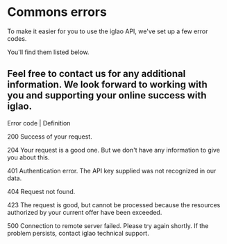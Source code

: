 # Commons errors
To make it easier for you to use the iglao API, we've set up a few error codes.

You'll find them listed below.


## Feel free to contact us for any additional information. We look forward to working with you and supporting your online success with iglao.

Error code |	Definition

200	Success of your request.

204	Your request is a good one. But we don't have any information to give you about this.

401	Authentication error. The API key supplied was not recognized in our data.

404	Request not found.

423	The request is good, but cannot be processed because the resources authorized by your current offer have been exceeded.

500	Connection to remote server failed. Please try again shortly. If the problem persists, contact iglao technical support.
